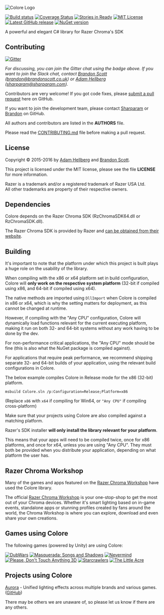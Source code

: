 ![Colore Logo][colorelogo]

[![Build status][devbuildbadge]][devbuild]
[![Coverage Status][devcoverbadge]][devcover]
[![Stories in Ready][wafflebadge]][waffle]
[![MIT License][licensebadge]][license]
[![Latest GitHub release][ghreleasebadge]][ghrelease]
[![NuGet version][ngverbadge]][ng]

A powerful and elegant C# library for Razer Chroma's SDK

Contributing
------------

[![Gitter][gitterbadge]][gitter]

*For discussing, you can join the Gitter chat using the badge above. If you want to join the Slack chat, contact [Brandon Scott][bs] ([brandon@brandonscott.co.uk](mailto:brandon@brandonscott.co.uk)) or [Adam Hellberg][sharp] ([sharparam@sharparam.com](mailto:sharparam@sharparam.com)).*

Contributors are very welcome! If you got code fixes, please [submit a pull request][newpull] here on GitHub.

If you want to join the development team, please contact [Sharparam][sharp] or [Brandon][bs] on GitHub.

All authors and contributors are listed in the **AUTHORS** file.

Please read the [CONTRIBUTING.md](CONTRIBUTING.md) file before making a pull request.

License
-------

Copyright &copy; 2015-2016 by [Adam Hellberg][sharp] and [Brandon Scott][bs].

This project is licensed under the MIT license, please see the file **LICENSE** for more information.

Razer is a trademark and/or a registered trademark of Razer USA Ltd.  
All other trademarks are property of their respective owners.

Dependencies
------------

Colore depends on the Razer Chroma SDK (RzChromaSDK64.dll or RzChromaSDK.dll).

The Razer Chroma SDK is provided by Razer and [can be obtained from their website][rzdev].

Building
--------

It's important to note that the platform under which this project is built plays a huge role on the usability of the library.

When compiling with the x86 or x64 platform set in build configuration, Colore will **only work on the respective system platform**
(32-bit if compiled using x86, and 64-bit if compiled using x64).

The native methods are imported using `DllImport` when Colore is compiled in x86 or x64, which is why the setting matters for deployment,
as this cannot be changed at runtime.

However, if compiling with the "Any CPU" configuration, Colore will dynamically load functions relevant for the current executing platform,
making it run on both 32- and 64-bit systems without any work having to be done by the dev.

For non-performance critical applications, the "Any CPU" mode should be fine (this is also what the NuGet package is compiled against).

For applications that require peak performance, we recommend shipping separate 32- and 64-bit builds of your application, using the relevant build configurations in Colore.

The below example compiles Colore in Release mode for the x86 (32-bit) platform.

```
msbuild Colore.sln /p:Configuration=Release;Platform=x86
```

(Replace `x86` with `x64` if compiling for Win64, or `"Any CPU"` if compiling cross-platform)

Make sure that your projects using Colore are also compiled against a matching platform.

Razer's SDK installer **will only install the library relevant for your platform**.

This means that your apps will need to be compiled twice, once for x86 platforms, and once for x64, unless you are using "Any CPU".
They must both be provided when you distribute your application, depending on what platform the user has.

Razer Chroma Workshop
---------------------

Many of the games and apps featured on the [Razer Chroma Workshop](http://www.razerzone.com/chroma-workshop/) have used the Colore library.

The official [Razer Chroma Workshop](http://www.razerzone.com/chroma-workshop/) is your one-stop-shop to get the most out of your Chroma devices. Whether it's smart lighting based on in-game events, standalone apps or stunning profiles created by fans around the world, the Chroma Workshop is where you can explore, download and even share your own creations.

Games using Colore
--------

The following games (powered by Unity) are using Colore:

[![DubWars](http://cdn.akamai.steamstatic.com/steam/apps/290000/capsule_184x69.jpg)](http://store.steampowered.com/app/290000/) [![Masquerada: Songs and Shadows](http://cdn.akamai.steamstatic.com/steam/apps/459090/capsule_184x69.jpg)](http://store.steampowered.com/app/459090/) [![Nevermind](http://cdn.akamai.steamstatic.com/steam/apps/342260/capsule_184x69.jpg)](http://store.steampowered.com/app/342260/)
[![Please, Don't Touch Anything 3D](http://cdn.akamai.steamstatic.com/steam/apps/529590/capsule_184x69.jpg)](http://store.steampowered.com/app/529590/) [![Starcrawlers](http://cdn.akamai.steamstatic.com/steam/apps/318970/capsule_184x69.jpg)](http://store.steampowered.com/app/318970/) [![The Little Acre](http://cdn.akamai.steamstatic.com/steam/apps/423590/capsule_184x69.jpg)](http://store.steampowered.com/app/423590/)

Projects using Colore
---------------------

[Aurora](http://aurora.lastbullet.net/) - Unified lighting effects across multiple brands and various games. ([GitHub](https://github.com/antonpup/Aurora))

There may be others we are unaware of, so please let us know if there are any others.


[newpull]: ../../pull/new/develop
[sharp]: https://github.com/Sharparam
[contrib]: ../../wiki/Contributing
[bs]: https://github.com/brandonscott
[rzdev]: http://developer.razerzone.com/chroma

[waffle]: http://waffle.io/coralestudios/colore
[wafflebadge]: https://badge.waffle.io/coralestudios/colore.svg?label=ready&title=Ready
[license]: http://opensource.org/licenses/MIT
[licensebadge]: https://img.shields.io/badge/license-MIT-blue.svg
[ghrelease]: https://github.com/CoraleStudios/Colore/releases
[ghreleasebadge]: https://img.shields.io/github/release/CoraleStudios/Colore.svg
[ng]: https://www.nuget.org/packages/Colore
[ngverbadge]: https://img.shields.io/nuget/v/Colore.svg

[devbuild]: http://tc.coralestudios.com/viewType.html?buildTypeId=colore_mainbuild
[devbuildbadge]: https://img.shields.io/teamcity/http/tc.coralestudios.com/s/colore_mainbuild.svg?style=flat
[devcover]: https://coveralls.io/r/CoraleStudios/Colore?branch=develop
[devcoverbadge]: https://coveralls.io/repos/CoraleStudios/Colore/badge.svg?branch=develop

[gitter]: https://gitter.im/CoraleStudios/Colore?utm_source=badge&utm_medium=badge&utm_campaign=pr-badge
[gitterbadge]: https://badges.gitter.im/Join%20Chat.svg

[colorelogo]: http://colore.coralestudios.com/img/colore.png
